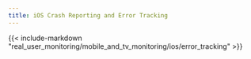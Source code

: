 ```yaml
---
title: iOS Crash Reporting and Error Tracking
---
```


{{< include-markdown "real_user_monitoring/mobile_and_tv_monitoring/ios/error_tracking" >}}